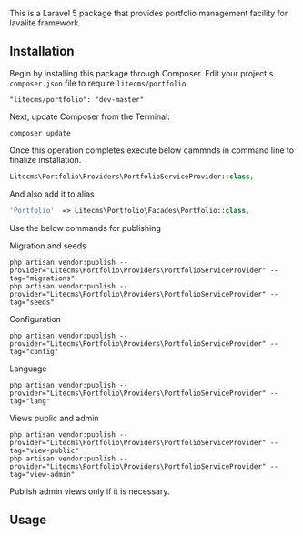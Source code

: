 This is a Laravel 5 package that provides portfolio management facility for lavalite framework.

## Installation

Begin by installing this package through Composer. Edit your project's `composer.json` file to require `litecms/portfolio`.

    "litecms/portfolio": "dev-master"

Next, update Composer from the Terminal:

    composer update

Once this operation completes execute below cammnds in command line to finalize installation.

```php
Litecms\Portfolio\Providers\PortfolioServiceProvider::class,

```

And also add it to alias

```php
'Portfolio'  => Litecms\Portfolio\Facades\Portfolio::class,
```

Use the below commands for publishing

Migration and seeds

    php artisan vendor:publish --provider="Litecms\Portfolio\Providers\PortfolioServiceProvider" --tag="migrations"
    php artisan vendor:publish --provider="Litecms\Portfolio\Providers\PortfolioServiceProvider" --tag="seeds"

Configuration

    php artisan vendor:publish --provider="Litecms\Portfolio\Providers\PortfolioServiceProvider" --tag="config"

Language

    php artisan vendor:publish --provider="Litecms\Portfolio\Providers\PortfolioServiceProvider" --tag="lang"

Views public and admin

    php artisan vendor:publish --provider="Litecms\Portfolio\Providers\PortfolioServiceProvider" --tag="view-public"
    php artisan vendor:publish --provider="Litecms\Portfolio\Providers\PortfolioServiceProvider" --tag="view-admin"

Publish admin views only if it is necessary.

## Usage


